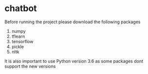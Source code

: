 # chatbot
Before running the project please download the following packages
1. numpy
2. tflearn
3. tensorflow
4. pickle
5. nltk

It is also important to use Python version 3.6 as some packages dont support the new versions

